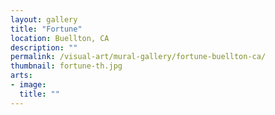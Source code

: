 ```yaml
---
layout: gallery
title: "Fortune"
location: Buellton, CA
description: ""
permalink: /visual-art/mural-gallery/fortune-buellton-ca/
thumbnail: fortune-th.jpg
arts:
- image:
  title: ""
---
```

